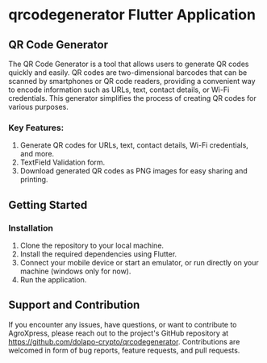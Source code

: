 # qrcodegenerator Flutter Application

## QR Code Generator

The QR Code Generator is a tool that allows users to generate QR codes quickly and easily. QR codes are two-dimensional barcodes that can be scanned by smartphones or QR code readers, providing a convenient way to encode information such as URLs, text, contact details, or Wi-Fi credentials. This generator simplifies the process of creating QR codes for various purposes.

### Key Features:
1. Generate QR codes for URLs, text, contact details, Wi-Fi credentials, and more.
2. TextField Validation form.
3. Download generated QR codes as PNG images for easy sharing and printing.

## Getting Started
### Installation
1. Clone the repository to your local machine.
2. Install the required dependencies using Flutter.
3. Connect your mobile device or start an emulator, or run directly on your machine (windows only for now).
4. Run the application.

## Support and Contribution
If you encounter any issues, have questions, or want to contribute to AgroXpress, please reach out to the project's GitHub repository at https://github.com/dolapo-crypto/qrcodegenerator. Contributions are welcomed in form of bug reports, feature requests, and pull requests.
